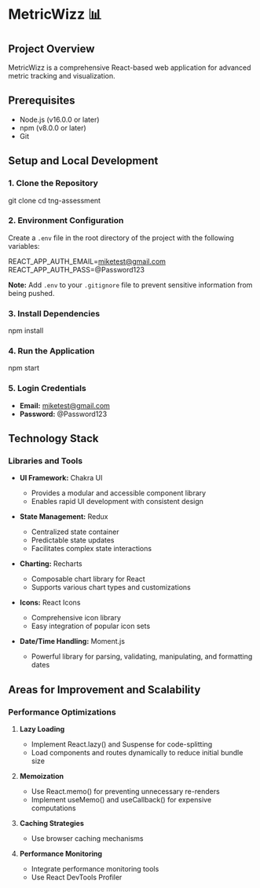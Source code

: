 # MetricWizz 📊

## Project Overview

MetricWizz is a comprehensive React-based web application for advanced metric tracking and visualization.

## Prerequisites

- Node.js (v16.0.0 or later)
- npm (v8.0.0 or later)
- Git

## Setup and Local Development

### 1. Clone the Repository

git clone
cd tng-assessment

### 2. Environment Configuration

Create a `.env` file in the root directory of the project with the following variables:

REACT_APP_AUTH_EMAIL=miketest@gmail.com
REACT_APP_AUTH_PASS=@Password123

**Note:** Add `.env` to your `.gitignore` file to prevent sensitive information from being pushed.

### 3. Install Dependencies

npm install

### 4. Run the Application

npm start

### 5. Login Credentials

- **Email:** miketest@gmail.com
- **Password:** @Password123

## Technology Stack

### Libraries and Tools

- **UI Framework:** Chakra UI

  - Provides a modular and accessible component library
  - Enables rapid UI development with consistent design

- **State Management:** Redux

  - Centralized state container
  - Predictable state updates
  - Facilitates complex state interactions

- **Charting:** Recharts

  - Composable chart library for React
  - Supports various chart types and customizations

- **Icons:** React Icons

  - Comprehensive icon library
  - Easy integration of popular icon sets

- **Date/Time Handling:** Moment.js
  - Powerful library for parsing, validating, manipulating, and formatting dates

## Areas for Improvement and Scalability

### Performance Optimizations

1. **Lazy Loading**

   - Implement React.lazy() and Suspense for code-splitting
   - Load components and routes dynamically to reduce initial bundle size

2. **Memoization**

   - Use React.memo() for preventing unnecessary re-renders
   - Implement useMemo() and useCallback() for expensive computations

3. **Caching Strategies**
   - Use browser caching mechanisms
4. **Performance Monitoring**
   - Integrate performance monitoring tools
   - Use React DevTools Profiler
